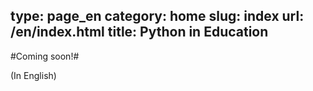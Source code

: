 type: page_en
category: home
slug: index
url: /en/index.html
title: Python in Education
---

#Coming soon!#

(In English)
